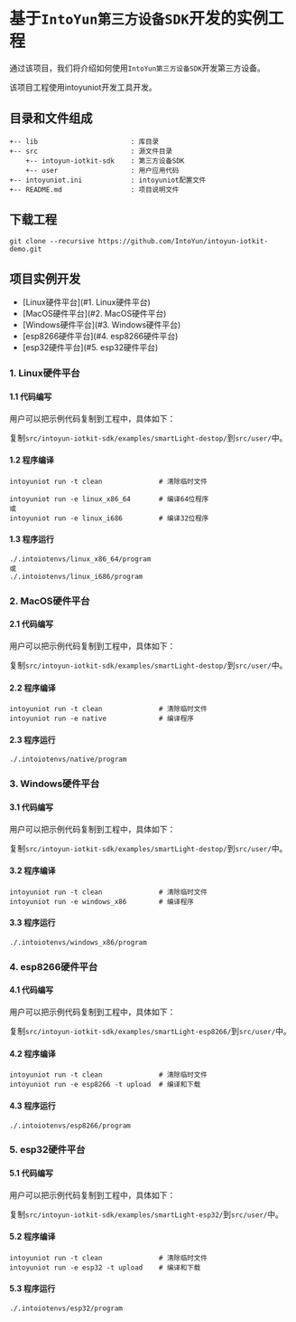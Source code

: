 # 基于`IntoYun第三方设备SDK`开发的实例工程

通过该项目，我们将介绍如何使用`IntoYun第三方设备SDK`开发第三方设备。

该项目工程使用intoyuniot开发工具开发。


## 目录和文件组成

```
+-- lib                       : 库目录
+-- src                       : 源文件目录
    +-- intoyun-iotkit-sdk    : 第三方设备SDK
    +-- user                  : 用户应用代码
+-- intoyuniot.ini            : intoyuniot配置文件
+-- README.md                 : 项目说明文件

```

## 下载工程

```
git clone --recursive https://github.com/IntoYun/intoyun-iotkit-demo.git
```

## 项目实例开发

- [Linux硬件平台](#1. Linux硬件平台)
- [MacOS硬件平台](#2. MacOS硬件平台)
- [Windows硬件平台](#3. Windows硬件平台)
- [esp8266硬件平台](#4. esp8266硬件平台)
- [esp32硬件平台](#5. esp32硬件平台)

### 1. Linux硬件平台

#### 1.1 代码编写

用户可以把示例代码复制到工程中，具体如下：

复制`src/intoyun-iotkit-sdk/examples/smartLight-destop/`到`src/user/`中。

#### 1.2 程序编译

```
intoyuniot run -t clean              # 清除临时文件

intoyuniot run -e linux_x86_64       # 编译64位程序
或
intoyuniot run -e linux_i686         # 编译32位程序

```

#### 1.3 程序运行

```
./.intoiotenvs/linux_x86_64/program
或
./.intoiotenvs/linux_i686/program
```

### 2. MacOS硬件平台

#### 2.1 代码编写

用户可以把示例代码复制到工程中，具体如下：

复制`src/intoyun-iotkit-sdk/examples/smartLight-destop/`到`src/user/`中。

#### 2.2 程序编译

```
intoyuniot run -t clean              # 清除临时文件
intoyuniot run -e native             # 编译程序
```

#### 2.3 程序运行

```
./.intoiotenvs/native/program
```

### 3. Windows硬件平台

#### 3.1 代码编写

用户可以把示例代码复制到工程中，具体如下：

复制`src/intoyun-iotkit-sdk/examples/smartLight-destop/`到`src/user/`中。

#### 3.2 程序编译

```
intoyuniot run -t clean              # 清除临时文件
intoyuniot run -e windows_x86        # 编译程序
```

#### 3.3 程序运行

```
./.intoiotenvs/windows_x86/program
```

### 4. esp8266硬件平台

#### 4.1 代码编写

用户可以把示例代码复制到工程中，具体如下：

复制`src/intoyun-iotkit-sdk/examples/smartLight-esp8266/`到`src/user/`中。

#### 4.2 程序编译

```
intoyuniot run -t clean              # 清除临时文件
intoyuniot run -e esp8266 -t upload  # 编译和下载
```

#### 4.3 程序运行

```
./.intoiotenvs/esp8266/program
```

### 5. esp32硬件平台

#### 5.1 代码编写

用户可以把示例代码复制到工程中，具体如下：

复制`src/intoyun-iotkit-sdk/examples/smartLight-esp32/`到`src/user/`中。

#### 5.2 程序编译

```
intoyuniot run -t clean              # 清除临时文件
intoyuniot run -e esp32 -t upload    # 编译和下载
```

#### 5.3 程序运行

```
./.intoiotenvs/esp32/program
```

